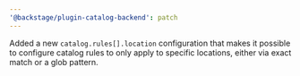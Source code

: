 ```yaml
---
'@backstage/plugin-catalog-backend': patch
---
```


Added a new `catalog.rules[].location` configuration that makes it possible to configure catalog rules to only apply to specific locations, either via exact match or a glob pattern.
